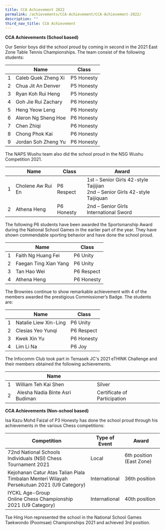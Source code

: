```yaml
---
title: CCA Achievement 2022
permalink: /achievements/CCA-Achievement/CCA-Achievement-2022/
description: ""
third_nav_title: CCA Achievement
---
```


**CCA Achievements (School based)**

Our Senior boys did the school proud by coming in second in the 2021 East Zone Table Tennis Championships. The team consist of the following students:



| | Name| Class |
| -------- | -------- | -------- |
| 1     | Caleb Quek Zheng Xi     | P5 Honesty     |
|2|Chua Jit An Denver|P5 Honesty
|3|Ryan Koh Rui Heng|P5 Honesty
|4|Goh Jie Rui Zachary|P6 Honesty
|5|Heng Yeow Leng|P6 Honesty
|6|Aleron Ng Sheng Hoe|P6 Honesty
|7|Chen Zhiqi|P6 Honesty
|8|Chong Phok Kai|P6 Honesty
|9|Jordan Soh Zheng Yu|P6 Honesty

The NAPS Wushu team also did the school proud in the NSG Wushu Competition 2021.



|  |Name | Class | Award
| -------- | -------- | -------- | --- | 
| 1     | Cholene Aw Rui En     | P6 Respect     |1st – Senior Girls 42-style Taijijian<br>2nd – Senior Girls 42-style Taijiquan
|2|Athena Heng|P6 Honesty|2nd – Senior Girls International Sword

The following P6 students have been awarded the Sportsmanship Award during the National School Games in the earlier part of the year. They have shown commendable sporting behavior and have done the school proud.

|  |Name | Class |
| -------- | -------- | -------- | 
| 1     | Faith Ng Huang Fei     | P6 Unity    |
|2|Faegan Ting Xian Yang|P6 Unity|
|3|Tan Hao Wei|P6 Respect
|4|Athena Heng|P6 Honesty

The Brownies continue to show remarkable achievement with 4 of the members awarded the prestigious Commissioner’s Badge. The students are:

|  |Name | Class |
| -------- | -------- | -------- | 
|1|Natalie Liew Xin-Ling|P6 Unity
|2|Clesias Yeo Yunqi|P6 Respect
|3|Kwek Xin Yu|P6 Honesty
|4|Lim Li Na|P6 Joy

The Infocomm Club took part in Temasek JC's 2021 eTHINK Challenge and their members obtained the following achievements.

|  |Name | |
| -------- | -------- | -------- | 
|1|William Teh Kai Shen|Silver|
|2| Alesha Nadia Binte Asri Budiman|Certificate of Participation

**CCA Achievements (Non-school based)**

Isa Kazu Mohd Faizal of P3 Honesty has done the school proud through his achievements in the various Chess competitions:

| Competition |Type of Event | Award|
| -------- | -------- | -------- | 
|72nd National Schools Individuals (NSI) Chess Tournament 2021|Local|6th position (East Zone)
|Kejohanan Catur Atas Talian Piala Timbalan Menteri Wilayah Persekutuan 2021 (U9 Category)|International|36th position
|IYCKL Age-Group Online Chess Championship 2021 (U9 Category)|International|40th position

Tse Hing Hon represented the school in the National School Games Taekwondo (Poomsae) Championships 2021 and achieved 3rd position.